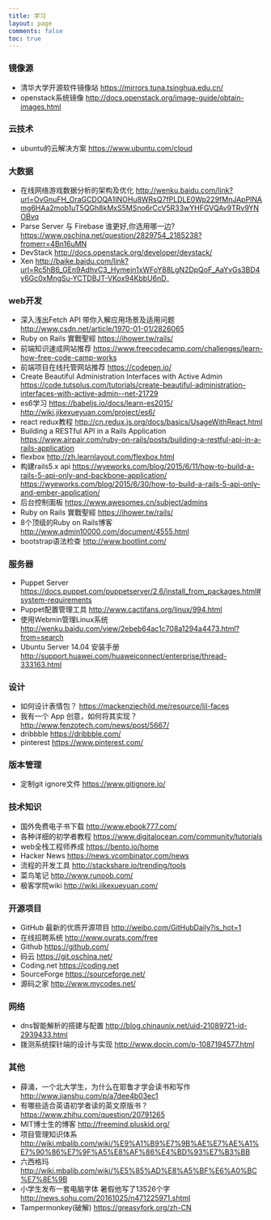 ```yaml
---
title: 学习
layout: page
comments: false
toc: true
---
```

### 镜像源
* 清华大学开源软件镜像站
https://mirrors.tuna.tsinghua.edu.cn/
* openstack系统镜像
http://docs.openstack.org/image-guide/obtain-images.html


### 云技术
* ubuntu的云解决方案
https://www.ubuntu.com/cloud

### 大数据
* 在线网络游戏数据分析的架构及优化 
http://wenku.baidu.com/link?url=OvGnuFH_OraGCDOQA1INOHu8WRsQ7fPLDLE0Wp229fMnJApPlNAmg6HAa2mob1uT5QGh8kMxS5MSno6rCcV5R33wYHFGVQAv9TRv9YNOBvq
* Parse Server 与 Firebase 谁更好,你选用哪一边? 
https://www.oschina.net/question/2829754_2185238?fromerr=4Bn16uMN
* DevStack
http://docs.openstack.org/developer/devstack/
* Xen
http://baike.baidu.com/link?url=Rc5hB6_GEn9AdhvC3_Hymejn1xWFoY88LgN2DpQoF_AaYvGs3BD4y6Gc0xMngSu-YCTDBJT-VKox94KbbU6nD_

### web开发
* 深入浅出Fetch API 带你入解应用场景及适用问题
http://www.csdn.net/article/1970-01-01/2826065
* Ruby on Rails 實戰聖經
https://ihower.tw/rails/
* 前端知识速成网站推荐
https://www.freecodecamp.com/challenges/learn-how-free-code-camp-works
* 前端项目在线托管网站推荐
https://codepen.io/
* Create Beautiful Administration Interfaces with Active Admin
https://code.tutsplus.com/tutorials/create-beautiful-administration-interfaces-with-active-admin--net-21729
* es6学习
https://babeljs.io/docs/learn-es2015/
http://wiki.jikexueyuan.com/project/es6/
* react redux教程
http://cn.redux.js.org/docs/basics/UsageWithReact.html
* Building a RESTful API in a Rails Application
https://www.airpair.com/ruby-on-rails/posts/building-a-restful-api-in-a-rails-application
* flexbox
http://zh.learnlayout.com/flexbox.html
* 构建rails5.x api
https://wyeworks.com/blog/2015/6/11/how-to-build-a-rails-5-api-only-and-backbone-application/
https://wyeworks.com/blog/2015/6/30/how-to-build-a-rails-5-api-only-and-ember-application/
* 后台控制面板
https://www.awesomes.cn/subject/admins
* Ruby on Rails 實戰聖經
https://ihower.tw/rails/
* 8个顶级的Ruby on Rails博客
http://www.admin10000.com/document/4555.html
* bootstrap语法检查
http://www.bootlint.com/

### 服务器
* Puppet Server 
https://docs.puppet.com/puppetserver/2.6/install_from_packages.html#system-requirements
* Puppet配置管理工具 
http://www.cactifans.org/linux/994.html
* 使用Webmin管理Linux系统
http://wenku.baidu.com/view/2ebeb64ac1c708a1294a4473.html?from=search
* Ubuntu Server 14.04 安装手册 
http://support.huawei.com/huaweiconnect/enterprise/thread-333163.html

### 设计
* 如何设计表情包？
https://mackenziechild.me/resource/lil-faces
* 我有一个 App 创意，如何将其实现？
http://www.fenzotech.com/news/post/5667/
* dribbble
https://dribbble.com/
* pinterest
https://www.pinterest.com/


### 版本管理
* 定制git ignore文件
https://www.gitignore.io/

### 技术知识
* 国外免费电子书下载
http://www.ebook777.com/
* 各种详细的初学者教程
https://www.digitalocean.com/community/tutorials
* web全栈工程师养成
https://bento.io/home
* Hacker News 
https://news.ycombinator.com/news
* 流程的开发工具
http://stackshare.io/trending/tools
* 菜鸟笔记
http://www.runoob.com/
* 极客学院wiki
http://wiki.jikexueyuan.com/

### 开源项目
* GitHub 最新的优质开源项目
http://weibo.com/GitHubDaily?is_hot=1
* 在线招聘系统
http://www.ourats.com/free
* Github
https://github.com/
* 码云
https://git.oschina.net/
* Coding.net
https://coding.net
* SourceForge
https://sourceforge.net/
* 源码之家
http://www.mycodes.net/


### 网络
* dns智能解析的搭建与配置
http://blog.chinaunix.net/uid-21089721-id-2939433.html
* 拨测系统探针端的设计与实现
http://www.docin.com/p-1087194577.html


### 其他
* 薛涌，一个北大学生，为什么在耶鲁才学会读书和写作
http://www.jianshu.com/p/a7dee4b03ec1
* 有哪些适合英语初学者读的英文原版书？
https://www.zhihu.com/question/20791265
* MIT博士生的博客
http://freemind.pluskid.org/
* 项目管理知识体系
http://wiki.mbalib.com/wiki/%E9%A1%B9%E7%9B%AE%E7%AE%A1%E7%90%86%E7%9F%A5%E8%AF%86%E4%BD%93%E7%B3%BB
* 六西格玛
http://wiki.mbalib.com/wiki/%E5%85%AD%E8%A5%BF%E6%A0%BC%E7%8E%9B
* 小学生发布一套电脑字体 暑假他写了13526个字
http://news.sohu.com/20161025/n471225971.shtml
* Tampermonkey(破解)
https://greasyfork.org/zh-CN


